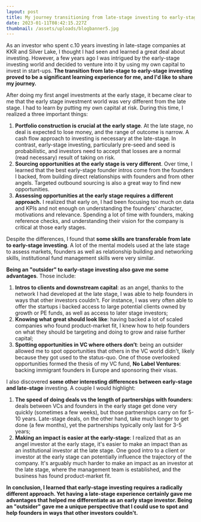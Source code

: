 ```yaml
---
layout: post
title: My journey transitioning from late-stage investing to early-stage VC
date: 2023-01-11T08:42:15.227Z
thumbnail: /assets/uploads/blogbanner5.jpg
---
```





As an investor who spent c.10 years investing in late-stage companies at KKR and Silver Lake, I thought I had seen and learned a great deal about investing. However, a few years ago I was intrigued by the early-stage investing world and decided to venture into it by using my own capital to invest in start-ups. **The transition from late-stage to early-stage investing proved to be a significant learning experience for me, and I'd like to share my journey.**

After doing my first angel investments at the early stage, it became clear to me that the early stage investment world was very different from the late stage. I had to learn by putting my own capital at risk. During this time, I realized a three important things:

1. **Portfolio construction is crucial at the early stage**. At the late stage, no deal is expected to lose money, and the range of outcome is narrow. A cash flow approach to investing is necessary at the late-stage. In contrast, early-stage investing, particularly pre-seed and seed is probabilistic, and investors need to accept that losses are a normal (read necessary) result of taking on risk.
2. **Sourcing opportunities at the early stage is very different**. Over time, I learned that the best early-stage founder intros come from the founders I backed, from building direct relationships with founders and from other angels. Targeted outbound sourcing is also a great way to find new opportunities.
3. **Assessing opportunities at the early stage requires a different approach.** I realized that early on, I had been focusing too much on data and KPIs and not enough on understanding the founders' character, motivations and relevance. Spending a lot of time with founders, making reference checks, and understanding their vision for the company is critical at those early stages.

Despite the differences, I found that **some skills are transferable from late to early-stage investing**. A lot of the mental models used at the late stage to assess markets, founders as well as relationship building and networking skills, institutional fund management skills were very similar.

**Being an "outsider" to early-stage investing also gave me some advantages**. Those include:

1. **Intros to clients and downstream capital**: as an angel, thanks to the network I had developed at the late stage, I was able to help founders in ways that other investors couldn't. For instance, I was very often able to offer the startups i backed access to large potential clients owned by growth or PE funds, as well as access to later stage investors;
2. **Knowing what great should look like**: having backed a lot of scaled companies who found product-market fit, I knew how to help founders on what they should be targeting and doing to grow and raise further capital;
3. **Spotting opportunities in VC where others don’t**: being an outsider allowed me to spot opportunities that others in the VC world didn't, likely because they got used to the status-quo. One of those overlooked opportunities formed the thesis of my VC fund, **No Label Ventures**: backing immigrant founders in Europe and sponsoring their visas.

I also discovered **some other interesting differences between early-stage and late-stage** investing. A couple I would highlight: 

1. **The speed of doing deals vs the length of partnerships with founders**: deals between VCs and founders in the early stage get done very quickly (sometimes a few weeks), but those partnerships carry on for 5-10 years. Late-stage deals, on the other hand, take much longer to get done (a few months), yet the partnerships typically only last for 3-5 years;
2. **Making an impact is easier at the early-stage**: I realized that as an angel investor at the early stage, it's easier to make an impact than as an institutional investor at the late stage. One good intro to a client or investor at the early stage can potentially influence the trajectory of the company. It's arguably much harder to make an impact as an investor at the late stage, where the management team is established, and the business has found product-market fit.

**In conclusion, I learned that early-stage investing requires a radically different approach. Yet having a late-stage experience certainly gave me advantages that helped me differentiate as an early stage investor. Being an "outsider" gave me a unique perspective that I could use to spot and help founders in ways that other investors couldn't.**

<!--EndFragment-->